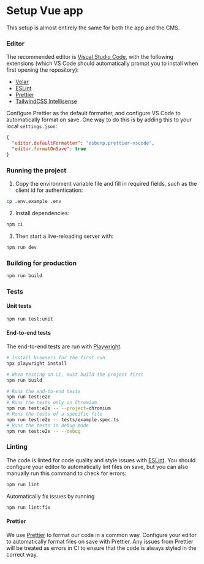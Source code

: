 # Setup Vue app

This setup is almost entirely the same for both the app and the CMS.

### Editor

The recommended editor is [Visual Studio Code](https://code.visualstudio.com/), with the following extensions (which VS Code should automatically prompt you to install when first opening the repository):

- [Volar](https://marketplace.visualstudio.com/items?itemName=Vue.volar)
- [ESLint](https://marketplace.visualstudio.com/items?itemName=dbaeumer.vscode-eslint)
- [Prettier](https://marketplace.visualstudio.com/items?itemName=esbenp.prettier-vscode)
- [TailwindCSS Intellisense](https://marketplace.visualstudio.com/items?itemName=bradlc.vscode-tailwindcss)

Configure Prettier as the default formatter, and configure VS Code to automatically format on save. One way to do this is by adding this to your local `settings.json`:

```json
{
  "editor.defaultFormatter": "esbenp.prettier-vscode",
  "editor.formatOnSave": true
}
```

### Running the project

1. Copy the environment variable file and fill in required fields, such as the client id for authentication:

```sh
cp .env.example .env
```

2. Install dependencies:

```sh
npm ci
```

3. Then start a live-reloading server with:

```sh
npm run dev
```

### Building for production

```sh
npm run build
```

### Tests

#### Unit tests

```sh
npm run test:unit
```

#### End-to-end tests

The end-to-end tests are run with [Playwright](https://playwright.dev).

```sh
# Install browsers for the first run
npx playwright install

# When testing on CI, must build the project first
npm run build

# Runs the end-to-end tests
npm run test:e2e
# Runs the tests only on Chromium
npm run test:e2e -- --project=chromium
# Runs the tests of a specific file
npm run test:e2e -- tests/example.spec.ts
# Runs the tests in debug mode
npm run test:e2e -- --debug
```

### Linting

The code is linted for code quality and style issues with [ESLint](https://eslint.org/). You should configure your editor to automatically lint files on save, but you can also manually run this command to check for errors:

```sh
npm run lint
```

Automatically fix issues by running

```sh
npm run lint:fix
```

#### Prettier

We use [Prettier](https://prettier.io) to format our code in a common way. Configure your editor to automatically format files on save with Prettier. Any issues from Prettier will be treated as errors in CI to ensure that the code is always styled in the correct way.

